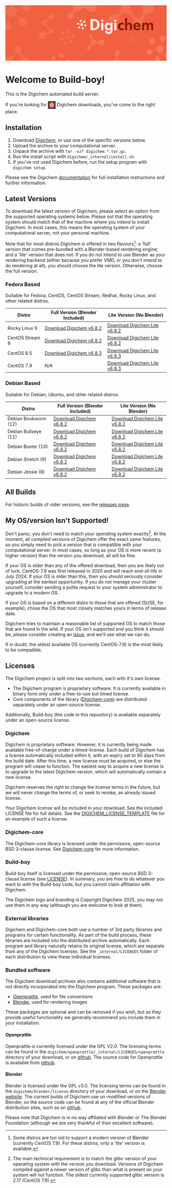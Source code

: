 <img src="Banner.png" alt="Banner" />

# Welcome to Build-boy!

This is the Digichem automated build server.

If you're looking for <img src="Logo.png" alt="Banner" height=24 valign=middle /> Digichem downloads, you've come to the right place.

## Installation

1. Download <!-- Quick-Download --> [Digichem](https://github.com/Digichem-Project/build-boy/releases/download/6.8.2-CentOS-Stream-8/digichem.6.8.2.CentOS-Stream-8-blender.tar.gz), or use one of the specific versions below.
1. Upload the archive to your computational server.
1. Unpack the archive with `tar -xzf digichem.*.tar.gz`.
1. Run the install script with `digichem/_internal/install.sh`.
1. If you've not used Digichem before, run the setup program with `digichem setup`.

Please see the Digichem [documentation](https://doc.digi-chem.co.uk) for full installation instructions and further information.

## Latest Versions

To download the latest version of Digichem, please select an option from the supported operating systems below.
Please not that the operating system should match that of the machine where you intend to install Digichem.
In most cases, this means the operating system of your computational server, not your personal machine.

Note that for most distros Digichem is offered in two flavours[^1]: a 'full' version that comes pre-bundled with a Blender-based rendering engine;
and a 'lite' version that does not. If you do not intend to use Blender as your rendering backend (either because you prefer VMD, or you don't intend to do rendering at all),
you should choose the lite version. Otherwise, choose the full version.

### Fedora Based

Suitable for Fedora, CentOS, CentOS Stream, Redhat, Rocky Linux, and other related distros.

| Distro | Full Version (Blender Included) | Lite Version (No Blender) |
|--------|---------------------------|---------------------------------|
| Rocky Linux 9 | <!-- Rocky-Linux-9 --> [Download Digichem v6.8.2](https://github.com/Digichem-Project/build-boy/releases/download/6.8.2-Rocky-Linux-9/digichem.6.8.2.Rocky-Linux-9-blender.tar.gz) | [Download Digichem Lite v6.8.2](https://github.com/Digichem-Project/build-boy/releases/download/6.8.2-Rocky-Linux-9/digichem.6.8.2.Rocky-Linux-9.tar.gz) |
| CentOS Stream 8 | <!-- CentOS-Stream-8 --> [Download Digichem v6.8.2](https://github.com/Digichem-Project/build-boy/releases/download/6.8.2-CentOS-Stream-8/digichem.6.8.2.CentOS-Stream-8-blender.tar.gz) | [Download Digichem Lite v6.8.2](https://github.com/Digichem-Project/build-boy/releases/download/6.8.2-CentOS-Stream-8/digichem.6.8.2.CentOS-Stream-8.tar.gz) |
| CentOS 8.5 | <!-- CentOS-8.5 --> [Download Digichem v6.8.3](https://github.com/Digichem-Project/build-boy/releases/download/6.8.3-CentOS-8.5/digichem.6.8.3.CentOS-8.5-blender.tar.gz) | [Download Digichem Lite v6.8.3](https://github.com/Digichem-Project/build-boy/releases/download/6.8.3-CentOS-8.5/digichem.6.8.3.CentOS-8.5.tar.gz) |
| CentOS 7.9 | <!-- CentOS-7.9 --> N/A | [Download Digichem Lite v6.8.3](https://github.com/Digichem-Project/build-boy/releases/download/6.8.3-CentOS-7.9/digichem.6.8.3.CentOS-7.9.tar.gz) |

### Debian Based

Suitable for Debian, Ubuntu, and other related distros.

| Distro | Full Version (Blender Included) | Lite Version (No Blender) |
|--------|---------------------------|---------------------------------|
| Debian Bookworm (12) | <!-- Debian-Bookworm --> [Download Digichem v6.8.2](https://github.com/Digichem-Project/build-boy/releases/download/6.8.2-Debian-Bookworm/digichem.6.8.2.Debian-Bookworm-blender.tar.gz) | [Download Digichem Lite v6.8.2](https://github.com/Digichem-Project/build-boy/releases/download/6.8.2-Debian-Bookworm/digichem.6.8.2.Debian-Bookworm.tar.gz) |
| Debian Bullseye (11) | <!-- Debian-Bullseye --> [Download Digichem v6.8.2](https://github.com/Digichem-Project/build-boy/releases/download/6.8.2-Debian-Bullseye/digichem.6.8.2.Debian-Bullseye-blender.tar.gz) | [Download Digichem Lite v6.8.2](https://github.com/Digichem-Project/build-boy/releases/download/6.8.2-Debian-Bullseye/digichem.6.8.2.Debian-Bullseye.tar.gz) |
| Debian Buster (10) | <!-- Debian-Buster --> [Download Digichem v6.8.2](https://github.com/Digichem-Project/build-boy/releases/download/6.8.2-Debian-Buster/digichem.6.8.2.Debian-Buster-blender.tar.gz) | [Download Digichem Lite v6.8.2](https://github.com/Digichem-Project/build-boy/releases/download/6.8.2-Debian-Buster/digichem.6.8.2.Debian-Buster.tar.gz) |
| Debian Stretch (9) | <!-- Debian-Stretch --> [Download Digichem v6.8.2](https://github.com/Digichem-Project/build-boy/releases/download/6.8.2-Debian-Stretch/digichem.6.8.2.Debian-Stretch-blender.tar.gz) | [Download Digichem Lite v6.8.2](https://github.com/Digichem-Project/build-boy/releases/download/6.8.2-Debian-Stretch/digichem.6.8.2.Debian-Stretch.tar.gz) |
| Debian Jessie (8) | <!-- Debian-Jessie --> [Download Digichem v6.8.2](https://github.com/Digichem-Project/build-boy/releases/download/6.8.2-Debian-Jessie/digichem.6.8.2.Debian-Jessie-blender.tar.gz) | [Download Digichem Lite v6.8.2](https://github.com/Digichem-Project/build-boy/releases/download/6.8.2-Debian-Jessie/digichem.6.8.2.Debian-Jessie.tar.gz) |

## All Builds

For historic builds of older versions, see the [releases page](https://github.com/Digichem-Project/build-boy/releases).

## My OS/version Isn't Supported!

Don't panic; you don't need to match your operating system exactly[^2]. At the moment, all compiled
versions of Digichem offer the exact same features, so you simply need to pick a version that is compatible
with your computational server. In most cases, so long as your OS is more recent (a higher version) than
the version you download, all will be fine.

If your OS is older than any of the offered download, then you are likely out of luck. CentOS-7.9 was first
released in 2020 and will reach end-of-life in July 2024. If your OS is older than this, then you should
seriously consider upgrading at the earliest opportunity. If you do not manage your cluster yourself,
consider sending a polite request to your system administrator to upgrade to a modern OS.

If your OS is based on a different distro to those that are offered (SUSE, for example), chose the OS
that most closely matches yours in terms of release date.

Digichem tries to maintain a reasonable list of supported OS to match those that are found in the wild.
If your OS isn't supported and you think it should be, please consider creating an
[issue](https://github.com/Digichem-Project/build-boy/issues), and we'll see what we can do.

If in doubt, the oldest available OS (currently CentOS-7.9) is the most likely to be compatible.

[^1]: Some distros are too old to support a modern version of Blender (currently CentOS 7.9). For these distros, only a 'lite' version is available.
[^2]: The main technical requirement is to match the glibc version of your operating system with the version you download.
Versions of Digichem compiled against a *newer* version of glibc than what is present on your system will not function.
The oldest currently supported glibc version is 2.17 (CentOS 7.9).


## Licenses

The Digichem project is split into two sections, each with it's own license.
 - The Digichem program is proprietary software. It is currently available in binary form only under a free-to-use but timed license. 
 - Core components of the library ([Digichem-core](https://github.com/Digichem-Project/digichem-core)) are distributed separately under an open-source license.

Additionally, Build-boy (the code in this repository) is available separately under an open-source license.

### Digichem

Digichem is proprietary software. However, it is currently being made available free-of-charge under a timed-license.
Each build of Digichem has a license automatically included within it, with an expiry set to
90 days from the build date. After this time, a new license must be acquired, or else the 
program will cease to function. The easiest way to acquire a new license is to upgrade to the
latest Digichem version, which will automatically contain a new license.

Digichem reserves the right to change the license terms in the future, but we will never change the terms of, or seek to revoke,
an already issued license.

Your Digichem license will be included in your download. See the included LICENSE file for full details.
See the [DIGICHEM_LICENSE_TEMPLATE](DIGICHEM_LICENSE_TEMPLATE.md) file for an example of such a license.

### Digichem-core

The Digichem-core library is licensed under the permissive, open-source BSD 3-clause license.
See [Digichem-core](https://github.com/Digichem-Project/digichem-core) for more information.

### Build-boy

Build-boy itself is licensed under the permissive, open-source BSD 3-clause license (see [LICENSE](LICENSE)).
In summary, you are free to do whatever you want to with the Build-boy code, but you cannot claim
affiliation with Digichem.

The Digichem logo and branding is Copyright Digichem 2025, you may not use them in any way (although you are welcome to look at them).

### External libraries

Digichem and Digichem-core both use a number of 3rd party libraries and programs for certain functionality.
As part of the build process, these libraries are included into the distributed archive automatically.
Each program and library naturally retains its original license, which are separate from any of the Digichem licenses.
See the `_internal/LICENSES` folder of each distribution to view these individual licenses.

### Bundled software

The Digichem download archives also contains additional software that is not directly incorporated into the Digichem program. These packages are:

 - [Openprattle](https://github.com/Digichem-Project/openprattle), used for file conversions
 - [Blender](https://www.blender.org/), used for rendering images

These packages are optional and can be removed if you wish, but as they provide useful functionality we generally recommend you include them in your installation.

#### Openprattle

Openprattle is currently licensed under the GPL V2.0. The licensing terms can be found in the `digichem/openprattle/_internal/LICENSES/openprattle` directory of your download, or on [github](https://github.com/Digichem-Project/openprattle/blob/main/LICENSE).
The source code for Openprattle is available from [github](https://github.com/Digichem-Project/openprattle).

#### Blender

Blender is licensed under the GPL v3.0. The licensing terms can be found in the `digichem/blender/license` directory of your download, or on the [Blender website](https://www.blender.org/about/license/).
The current builds of Digichem use un-modified versions of Blender, so the source code can be found at any of the official Blender distribution sites, such as on [github](https://github.com/blender/blender).

Please note that Digichem is in no way affiliated with Blender or The Blender Foundation (although we are very thankful of their excellent software).